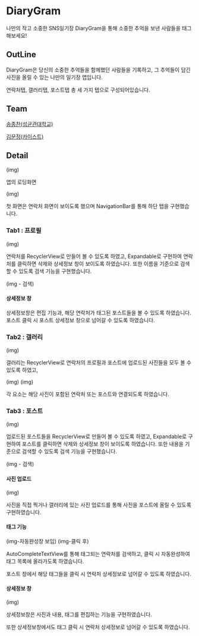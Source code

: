 # DiaryGram

나만의 작고 소중한 SNS일기장 DiaryGram을 통해 소중한 추억을 보낸 사람들을 태그해보세요!

## OutLine

DiaryGram은 당신의 소중한 추억들을 함께했던 사람들을 기록하고, 그 추억들이 담긴 사진을 올릴 수 있는 나만의 일기장 앱입니다.

연락처탭, 갤러리탭, 포스트탭 총 세 가지 탭으로 구성되어있습니다.

## Team

[송종찬(성균관대학교)](https://github.com/jongchan159)

[김문정(카이스트)](https://github.com/coco483)

## Detail

(img)

앱의 로딩화면

(img)

첫 화면은 연락처 화면이 보이도록 했으며 NavigationBar를 통해 하단 탭을 구현했습니다.

### Tab1 : 프로필

(img)

연락처를 RecyclerView로 만들어 볼 수 있도록 하였고, Expandable로 구현하여 연락처를 클릭하면 삭제와 상세정보 창이 보이도록 하였습니다.
또한 이름을 기준으로 검색할 수 있도록 검색 기능을 구현했습니다.

(img - 검색)

#### 상세정보 창

상세정보창은 편집 기능과, 해당 연락처가 태그된 포스트들을 볼 수 있도록 하였습니다.
포스트 클릭 시 포스트 상세정보 창으로 넘어갈 수 있도록 하였습니다.

### Tab2 : 갤러리

(img)

갤러리는 RecyclerView로 연락처의 프로필과 포스트에 업로드된 사진들을 모두 볼 수 있도록 하였고,

(img) (img)

각 요소는 해당 사진이 포함된 연락처 또는 포스트와 연결되도록 하였습니다.

### Tab3 : 포스트

(img)

업로드된 포스트들을 RecyclerView로 만들어 볼 수 있도록 하였고, Expandable로 구현하여 포스트를 클릭하면 삭제와 상세정보 창이 보이도록 하였습니다.
또한 내용을 기준으로 검색할 수 있도록 검색 기능을 구현했습니다.

(img - 검색)

#### 사진 업로드

(img)

사진을 직접 찍거나 갤러리에 있는 사진 업로드를 통해 사진을 포스트에 올릴 수 있도록 구현하였습니다.

#### 태그 기능

(img-자동완성창 보임) (img-클릭 후)

AutoCompleteTextView를 통해 태그되는 연락처를 검색하고, 클릭 시 자동완성하여 태그 목록에 올라가도록 하였습니다.

포스트 창에서 해당 태그들을 클릭 시 연락처 상세정보로 넘어갈 수 있도록 하였습니다.

#### 상세정보 창

(img)

상세정보창은 사진과 내용, 태그를 편집하는 기능을 구현하였습니다.

또한 상세정보창에서도 태그 클릭 시 연락처 상세정보로 넘어갈 수 있도록 하였습니다.



